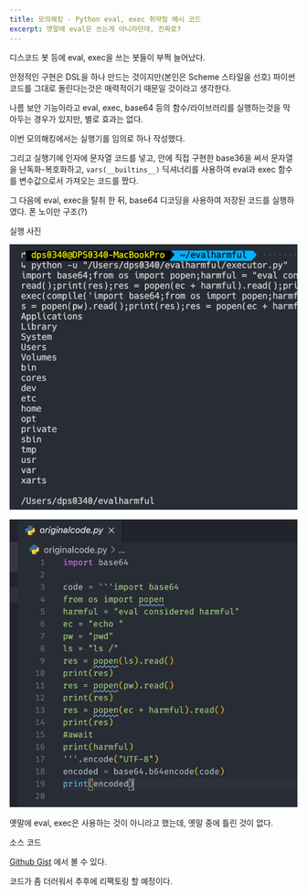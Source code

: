 ```yaml
---
title: 모의해킹 - Python eval, exec 취약점 예시 코드
excerpt: 옛말에 eval은 쓰는게 아니라던데, 진짜로?
---
```


디스코드 봇 등에 eval, exec을 쓰는 봇들이 부쩍 늘어났다.

안정적인 구현은 DSL을 하나 만드는 것이지만(본인은 Scheme 스타일을 선호) 파이썬 코드를 그대로 돌린다는것은 매력적이기 때문일 것이라고 생각한다.

나름 보안 기능이라고 eval, exec, base64 등의 함수/라이브러리를 실행하는것을 막아두는 경우가 있지만, 별로 효과는 없다.

이번 모의해킹에서는 실행기를 임의로 하나 작성했다.

그리고 실행기에 인자에 문자열 코드를 넣고, 안에 직접 구현한 base36을 써서 문자열을 난독화-복호화하고, ```vars(__builtins__)``` 딕셔너리를 사용하여 eval과 exec 함수를 변수값으로서 가져오는 코드를 짰다.

그 다음에 eval, exec을 탈취 한 뒤, base64 디코딩을 사용하여 저장된 코드를 실행하였다. 폰 노이만 구조(?)

실행 사진

![executor](../assets/images/executor.png)

![original code](../assets/images/original-code.png)

옛말에 eval, exec은 사용하는 것이 아니라고 했는데, 옛말 중에 틀린 것이 없다.

소스 코드

[Github Gist](https://gist.github.com/DPS0340/ab141743362ab7f5fc7fa36a784a7db2) 에서 볼 수 있다.

코드가 좀 더러워서 추후에 리팩토링 할 예정이다.